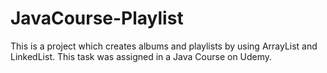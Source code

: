 # JavaCourse-Playlist
This is a project which creates albums and playlists by using ArrayList and LinkedList. This task was assigned in a Java Course on Udemy.

